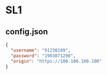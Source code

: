 # SL1

## config.json

```json
{
  "username": "91238109",
  "password": "1903871290",
  "origin": "https://100.100.100.100"
}
```

